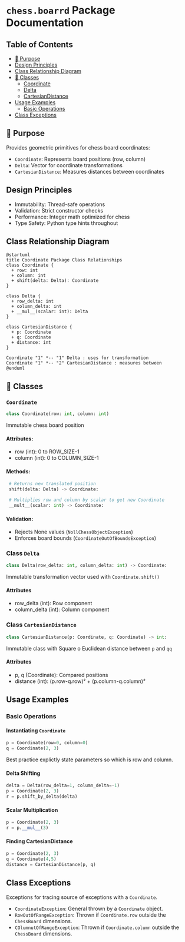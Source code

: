 # `chess.boarrd` Package Documentation

## Table of Contents
- [📌 Purpose](#-purpose)
- [Design Principles](#design-principles)
- [Class Relationship Diagram](#class-relationship-diagram)
- [🧩 Classes](#-classes)
  - [Coordinate](#coordinate)
  - [Delta](#delta)
  - [CartesianDistance](#cartesiandistance)
- [Usage Examples](#usage-examples)
  - [Basic Operations](#basic-operations)
- [Class Exceptions](#class-exceptions)

## 📌 Purpose
Provides geometric primitives for chess board coordinates:
- `Coordinate`: Represents board positions (row, column)
- `Delta`: Vector for coordinate transformations
- `CartesianDistance`: Measures distances between coordinates

## Design Principles
 - Immutability: Thread-safe operations
 - Validation: Strict constructor checks
 - Performance: Integer math optimized for chess
 - Type Safety: Python type hints throughout

## Class Relationship Diagram
```plantuml
@startuml 
title Coordinate Package Class Relationships
class Coordinate {
  + row: int
  + column: int
  + shift(delta: Delta): Coordinate
}

class Delta {
  + row_delta: int
  + column_delta: int
  + __mul__(scalar: int): Delta
}

class CartesianDistance {
  + p: Coordinate
  + q: Coordinate
  + distance: int
}

Coordinate "1" *-- "1" Delta : uses for transformation
Coordinate "1" *-- "2" CartesianDistance : measures between
@enduml
```

## 🧩 Classes

### `Coordinate`
```python
class Coordinate(row: int, column: int)
```
Immutable chess board position

#### Attributes:
 - row (int): 0 to ROW_SIZE-1
 - column (int): 0 to COLUMN_SIZE-1

#### Methods:
```python
 # Returns new translated position
 shift(delta: Delta) -> Coordinate:
```

```python
 # Multiplies row and column by scalar to get new Coordinate
 __mult__(scalar: int) -> Coordinate: 
```

#### Validation:
 - Rejects None values (`NollChessObjectException`)
 - Enforces board bounds (`CoordinateOutOfBoundsException`)

### Class `Delta`
```python
class Delta(row_delta: int, column_delta: int) -> Coordinate:
```
Immutable transformation vector used  with `Coordinate.shift()`

#### Attributes
 - row_delta (int): Row component
 - column_delta (int): Column component

### Class `CartesianDistance`
```python
class CartesianDistance(p: Coordinate, q: Coordinate) -> int:
```
Immutable class with Square o Euclidean distance between `p` and `qq`

#### Attributes
 - p, q (Coordinate): Compared positions
 - distance (int): (p.row-q.row)² + (p.column-q.column)²

## Usage Examples

### Basic Operations
#### Instantiating `Coordinate`
```python
p = Coordinate(row=0, column=0)
q = Coordinate(2, 3)
```
Best practice explictly state parameters so which is row and column.

#### Delta Shifting

```python
delta = Delta(row_delta=1, column_delta=-1)
p = Coordinate(2, 3)
r = p.shift_by_delta(delta)
```

#### Scalar Multiplication
```python
p = Coordinate(2, 3)
r = p.__mul__(3)
```

#### Finding CartesianDistance
```python
p = Coordinate(2, 3)
q = Coordinate(4,5)
distance = CartesianDistance(p, q)
```

## Class Exceptions
Exceptions for tracing source of exceptions with a `Coordinate`.

 - `CoordinateException`: General thrown by a `Coordinate` object.
 - `RowOutOfRangeException`: Thrown if `Coordinate.row` outside the `ChessBoard` dimensions.
 - `COlumnutOfRangeException`: Thrown if `Coordinate.column` outside the `ChessBoard` dimensions.